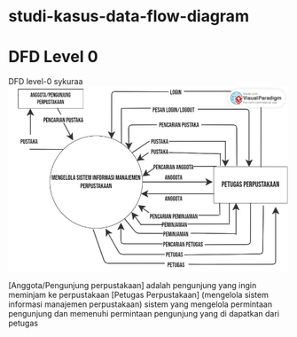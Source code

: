 # studi-kasus-data-flow-diagram

# DFD Level 0
 DFD level-0 sykuraa
 ![level0.jpg](img/level0.jpeg)

 [Anggota/Pengunjung perpustakaan] adalah pengunjung yang ingin meminjam ke perpustakaan
 [Petugas Perpustakaan] 
 (mengelola sistem informasi manajemen perpustakaan) sistem yang mengelola permintaan pengunjung dan memenuhi permintaan pengunjung yang di dapatkan dari petugas 

